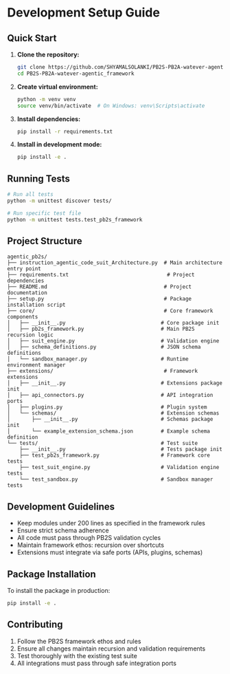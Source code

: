 # Development Setup Guide

## Quick Start

1. **Clone the repository:**
   ```bash
   git clone https://github.com/SHYAMALSOLANKI/PB2S-PB2A-watever-agentic_framework.git
   cd PB2S-PB2A-watever-agentic_framework
   ```

2. **Create virtual environment:**
   ```bash
   python -m venv venv
   source venv/bin/activate  # On Windows: venv\Scripts\activate
   ```

3. **Install dependencies:**
   ```bash
   pip install -r requirements.txt
   ```

4. **Install in development mode:**
   ```bash
   pip install -e .
   ```

## Running Tests

```bash
# Run all tests
python -m unittest discover tests/

# Run specific test file
python -m unittest tests.test_pb2s_framework
```

## Project Structure

```
agentic_pb2s/
├── instruction_agentic_code_suit_Architecture.py  # Main architecture entry point
├── requirements.txt                                # Project dependencies
├── README.md                                      # Project documentation
├── setup.py                                       # Package installation script
├── core/                                          # Core framework components
│   ├── __init__.py                               # Core package init
│   ├── pb2s_framework.py                         # Main PB2S recursion logic
│   ├── suit_engine.py                            # Validation engine
│   ├── schema_definitions.py                     # JSON schema definitions
│   └── sandbox_manager.py                        # Runtime environment manager
├── extensions/                                    # Framework extensions
│   ├── __init__.py                               # Extensions package init
│   ├── api_connectors.py                         # API integration ports
│   ├── plugins.py                                # Plugin system
│   └── schemas/                                  # Extension schemas
│       ├── __init__.py                           # Schemas package init
│       └── example_extension_schema.json         # Example schema definition
└── tests/                                        # Test suite
    ├── __init__.py                               # Tests package init
    ├── test_pb2s_framework.py                    # Framework core tests
    ├── test_suit_engine.py                       # Validation engine tests
    └── test_sandbox.py                           # Sandbox manager tests
```

## Development Guidelines

- Keep modules under 200 lines as specified in the framework rules
- Ensure strict schema adherence
- All code must pass through PB2S validation cycles
- Maintain framework ethos: recursion over shortcuts
- Extensions must integrate via safe ports (APIs, plugins, schemas)

## Package Installation

To install the package in production:

```bash
pip install -e .
```

## Contributing

1. Follow the PB2S framework ethos and rules
2. Ensure all changes maintain recursion and validation requirements
3. Test thoroughly with the existing test suite
4. All integrations must pass through safe integration ports